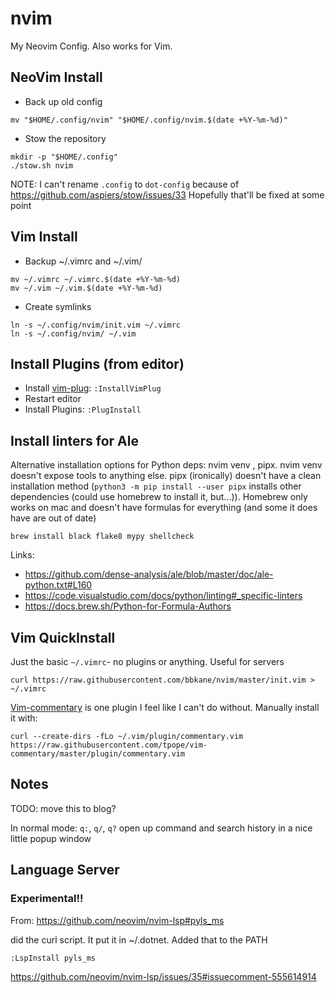 # nvim
My Neovim Config. Also works for Vim.

## NeoVim Install

- Back up old config

```
mv "$HOME/.config/nvim" "$HOME/.config/nvim.$(date +%Y-%m-%d)"
```

- Stow the repository

```
mkdir -p "$HOME/.config"
./stow.sh nvim
```

NOTE: I can't rename `.config` to `dot-config` because of https://github.com/aspiers/stow/issues/33 Hopefully that'll be fixed at some point

## Vim Install

- Backup ~/.vimrc and ~/.vim/

```
mv ~/.vimrc ~/.vimrc.$(date +%Y-%m-%d)
mv ~/.vim ~/.vim.$(date +%Y-%m-%d)
```

- Create symlinks

```
ln -s ~/.config/nvim/init.vim ~/.vimrc
ln -s ~/.config/nvim/ ~/.vim
```

## Install Plugins (from editor)

- Install [vim-plug](https://github.com/junegunn/vim-plug): `:InstallVimPlug`
- Restart editor
- Install Plugins: `:PlugInstall`

## Install linters for Ale

Alternative installation options for Python deps: nvim venv , pipx. nvim venv doesn't expose tools to anything else. pipx (ironically) doesn't have a clean installation method (`python3 -m pip install --user pipx` installs other dependencies (could use homebrew to install it, but...)). Homebrew only works on mac and doesn't have formulas for everything (and some it does have are out of date)

```
brew install black flake8 mypy shellcheck
```

Links:

- https://github.com/dense-analysis/ale/blob/master/doc/ale-python.txt#L160
- https://code.visualstudio.com/docs/python/linting#_specific-linters
- https://docs.brew.sh/Python-for-Formula-Authors

## Vim QuickInstall

Just the basic `~/.vimrc`- no plugins or anything. Useful for servers

```
curl https://raw.githubusercontent.com/bbkane/nvim/master/init.vim > ~/.vimrc
```

[Vim-commentary](https://github.com/tpope/vim-commentary) is one plugin I feel like I can't do without. Manually install it with:

```
curl --create-dirs -fLo ~/.vim/plugin/commentary.vim https://raw.githubusercontent.com/tpope/vim-commentary/master/plugin/commentary.vim
```

## Notes

TODO: move this to blog?

In normal mode: `q:`, `q/`, `q?` open up command and search history in a nice little popup window

## Language Server

### Experimental!!

From: https://github.com/neovim/nvim-lsp#pyls_ms

did the curl script. It put it in ~/.dotnet. Added that to the PATH

```
:LspInstall pyls_ms
```

https://github.com/neovim/nvim-lsp/issues/35#issuecomment-555614914
